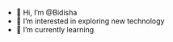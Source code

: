 - 👋 Hi, I’m @Bidisha
- 👀 I’m interested in exploring new technology
- 🌱 I’m currently learning 

<!---
Bidisha001/Bidisha001 is a ✨ special ✨ repository because its `README.md` (this file) appears on your GitHub profile.
You can click the Preview link to take a look at your changes.
--->
